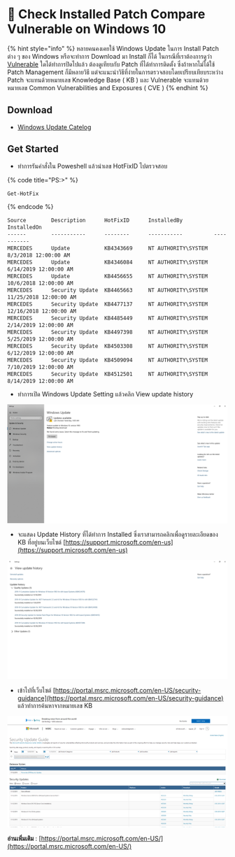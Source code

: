 # 🎩 Check Installed Patch Compare Vulnerable on Windows 10

{% hint style="info" %}
หลายคนคงเคยใช้ Windows Update ในการ Install Patch ต่าง ๆ ของ Windows หรือจะทำการ Download มา Install ก็ได้ ในกรณีที่เราต้องการดูว่า [Vulnerable](https://www.acisonline.net/?p=1283\&lang=th) ใดได้ทำการปิดไปแล้ว ต้องดูเทียบกับ Patch ที่ได้ทำการติดตั้ง ซึ่งถ้าหากไม่ได้ใช้ Patch Management ก็มีหลายวิธี แต่จะแนะนำวิธีที่ง่ายในการตรวจสอบโดยเปรียบเทียบระหว่าง Patch จะแทนด้วยหมายเลข Knowledge Base ( KB ) และ Vulnerable จะแทนด้วยหมายเลข Common Vulnerabilities and Exposures ( CVE )
{% endhint %}

## **Download**

* [Windows Update Catelog](https://www.catalog.update.microsoft.com/home.aspx)

## **Get Started**

* ทำการรันคำสั่งใน Poweshell แล้วนำเลข HotFixID ไปตรวจสอบ

{% code title="PS:\>" %}
```
Get-HotFix
```
{% endcode %}

```
Source        Description      HotFixID      InstalledBy          InstalledOn
------        -----------      --------      -----------          -----------
MERCEDES      Update           KB4343669     NT AUTHORITY\SYSTEM  8/3/2018 12:00:00 AM
MERCEDES      Update           KB4346084     NT AUTHORITY\SYSTEM  6/14/2019 12:00:00 AM
MERCEDES      Update           KB4456655     NT AUTHORITY\SYSTEM  10/6/2018 12:00:00 AM
MERCEDES      Security Update  KB4465663     NT AUTHORITY\SYSTEM  11/25/2018 12:00:00 AM
MERCEDES      Security Update  KB4477137     NT AUTHORITY\SYSTEM  12/16/2018 12:00:00 AM
MERCEDES      Security Update  KB4485449     NT AUTHORITY\SYSTEM  2/14/2019 12:00:00 AM
MERCEDES      Security Update  KB4497398     NT AUTHORITY\SYSTEM  5/25/2019 12:00:00 AM
MERCEDES      Security Update  KB4503308     NT AUTHORITY\SYSTEM  6/12/2019 12:00:00 AM
MERCEDES      Security Update  KB4509094     NT AUTHORITY\SYSTEM  7/10/2019 12:00:00 AM
MERCEDES      Security Update  KB4512501     NT AUTHORITY\SYSTEM  8/14/2019 12:00:00 AM
```

* ทำการเปิด Windows Update Setting แล้วคลิก View update history

![](../../.gitbook/assets/cve-01.png)

* จะแสดง Update History ที่ได้ทำการ Installed ซึ่งเราสามารถคลิกเพื่อดูรายละเอียดของ KB ที่อยู่บนเว็บไซต์ [https://support.microsoft.com/en-us](https://support.microsoft.com/en-us)

![](../../.gitbook/assets/cve-02.png)

* เข้าไปที่เว็บไซต์ [https://portal.msrc.microsoft.com/en-US/security-guidance](https://portal.msrc.microsoft.com/en-US/security-guidance) แล้วทำการค้นหาจากหมายเลข KB

![](../../.gitbook/assets/cve-03.png)

**อ่านเพิ่มเติม** : [https://portal.msrc.microsoft.com/en-US/](https://portal.msrc.microsoft.com/en-US/)
